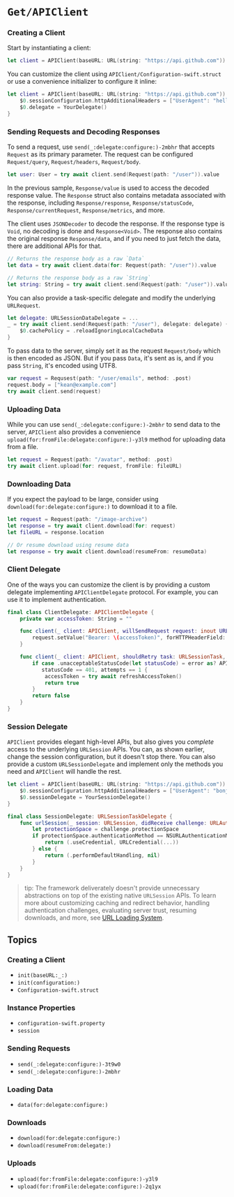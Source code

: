 # ``Get/APIClient``

### Creating a Client

Start by instantiating a client:

```swift
let client = APIClient(baseURL: URL(string: "https://api.github.com")) 
```

You can customize the client using ``APIClient/Configuration-swift.struct`` or use a convenience initializer to configure it inline:

```swift
let client = APIClient(baseURL: URL(string: "https://api.github.com")) {
    $0.sessionConfiguration.httpAdditionalHeaders = ["UserAgent": "hello"]
    $0.delegate = YourDelegate()
}
```

### Sending Requests and Decoding Responses

To send a request, use ``send(_:delegate:configure:)-2mbhr`` that accepts ``Request`` as its primary parameter. The request can be configured ``Request/query``, ``Request/headers``, ``Request/body``. 

```swift
let user: User = try await client.send(Request(path: "/user")).value
```

In the previous sample, ``Response/value`` is used to access the decoded response value. The ``Response`` struct also contains metadata associated with the response, including ``Response/response``, ``Response/statusCode``, ``Response/currentRequest``, ``Response/metrics``, and more.

The client uses `JSONDecoder` to decode the response. If the response type is `Void`, no decoding is done and `Response<Void>`. The response also contains the original response ``Response/data``, and if you need to just fetch the data, there are additional APIs for that.

```swift
// Returns the response body as a raw `Data`
let data = try await client.data(for: Request(path: "/user")).value

// Returns the response body as a raw `String`
let string: String = try await client.send(Request(path: "/user")).value
```

You can also provide a task-specific delegate and modify the underlying `URLRequest`.

```swift
let delegate: URLSessionDataDelegate = ...
_ = try await client.send(Request(path: "/user"), delegate: delegate) {
    $0.cachePolicy = .reloadIgnoringLocalCacheData
}
```

To pass data to the server, simply set it as the request ``Request/body`` which is then encoded as JSON. But if you pass `Data`, it's sent as is, and if you pass `String`, it's encoded using UTF8.

```swift
var request = Requsest(path: "/user/emails", method: .post)
request.body = ["kean@example.com"]
try await client.send(request)
```

### Uploading Data

While you can use ``send(_:delegate:configure:)-2mbhr`` to send data to the server, ``APIClient`` also provides a convenience ``upload(for:fromFile:delegate:configure:)-y3l9`` method for uploading data from a file.

```swift
let request = Request(path: "/avatar", method: .post)
try await client.upload(for: request, fromFile: fileURL)
```

### Downloading Data

If you expect the payload to be large, consider using ``download(for:delegate:configure:)`` to download it to a file.

```swift
let request = Request(path: "/image-archive")
let response = try await client.download(for: request)
let fileURL = response.location

// Or resume download using resume data
let response = try await client.download(resumeFrom: resumeData)
```

### Client Delegate

One of the ways you can customize the client is by providing a custom delegate implementing ``APIClientDelegate`` protocol. For example, you can use it to implement authentication.

```swift
final class ClientDelegate: APIClientDelegate {
    private var accessToken: String = ""

    func client(_ client: APIClient, willSendRequest request: inout URLRequest) async throws {
        request.setValue("Bearer: \(accessToken)", forHTTPHeaderField: "Authorization")
    }

    func client(_ client: APIClient, shouldRetry task: URLSessionTask, error: Error, attempts: Int) async throws -> Bool {
        if case .unacceptableStatusCode(let statusCode) = error as? APIError,
           statusCode == 401, attempts == 1 {
            accessToken = try await refreshAccessToken()
            return true
        }
        return false
    }
}
```

### Session Delegate

``APIClient`` provides elegant high-level APIs, but also gives you _complete_ access to the underlying `URLSession` APIs. You can, as shown earlier, change the session configuration, but it doesn't stop there. You can also provide a custom `URLSessionDelegate` and implement only the methods you need and ``APIClient`` will handle the rest.

```swift
let client = APIClient(baseURL: URL(string: "https://api.github.com")) {
    $0.sessionConfiguration.httpAdditionalHeaders = ["UserAgent": "bonjour"]
    $0.sessionDelegate = YourSessionDelegate()
}

final class SessionDelegate: URLSessionTaskDelegate {
    func urlSession(_ session: URLSession, didReceive challenge: URLAuthenticationChallenge) async -> (URLSession.AuthChallengeDisposition, URLCredential?) {
        let protectionSpace = challenge.protectionSpace
        if protectionSpace.authenticationMethod == NSURLAuthenticationMethodServerTrust {
            return (.useCredential, URLCredential(...))
        } else {
            return (.performDefaultHandling, nil)
        }
    }
}
```

> tip: The framework deliverately doesn't provide unnecessary abstractions on top of the existing native `URLSession` APIs. To learn more about customizing caching and redirect behavior, handling authentication challenges, evaluating server trust, resuming downloads, and more, see [URL Loading System](https://developer.apple.com/documentation/foundation/url_loading_system). 

## Topics

### Creating a Client

- ``init(baseURL:_:)``
- ``init(configuration:)``
- ``Configuration-swift.struct``

### Instance Properties

- ``configuration-swift.property``
- ``session``

### Sending Requests

- ``send(_:delegate:configure:)-3t9w0``
- ``send(_:delegate:configure:)-2mbhr``

### Loading Data

- ``data(for:delegate:configure:)``

### Downloads

- ``download(for:delegate:configure:)``
- ``download(resumeFrom:delegate:)``

### Uploads

- ``upload(for:fromFile:delegate:configure:)-y3l9``
- ``upload(for:fromFile:delegate:configure:)-2q1yx``
